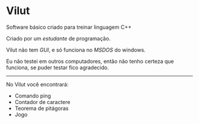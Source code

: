 # Vilut

 Software básico criado para treinar linguagem C++

Criado por um *estudante* de programação.  

Vilut não tem *GUI*, e só funciona no *MSDOS* do windows.

Eu não testei em outros computadores, então não tenho certeza que funciona, se puder testar fico agradecido.

***

No Vilut você encontrará:

* Comando ping
* Contador de caractere
* Teorema de pitágoras
* Jogo